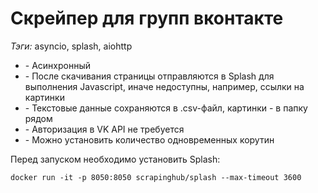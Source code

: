 <h1>Скрейпер для групп вконтакте</h1> 

<i>Тэги:</i> asyncio, splash, aiohttp
<p></p>
<div>
 <ul>
<li>- Асинхронный</li>
<li>- После скачивания страницы отправляются в Splash 
  для выполнения Javascript, иначе недоступны, 
  например, ссылки на картинки</li>
<li>- Текстовые данные сохраняются в .csv-файл, картинки - 
  в папку рядом</li>
<li>- Авторизация в VK API не требуется</li>
<li>- Можно установить количество одновременных корутин</li>
  </ul>
 </div>
<div>
<p>Перед запуском необходимо установить Splash:</p>

`docker run -it -p 8050:8050 scrapinghub/splash --max-timeout 3600`
</div>
